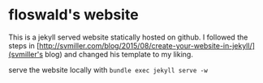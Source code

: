 floswald's website
==================

This is a jekyll served website statically hosted on github. I followed the steps in [http://svmiller.com/blog/2015/08/create-your-website-in-jekyll/](svmiller's blog) and changed his template to my liking.  


serve the website locally with `bundle exec jekyll serve -w`


